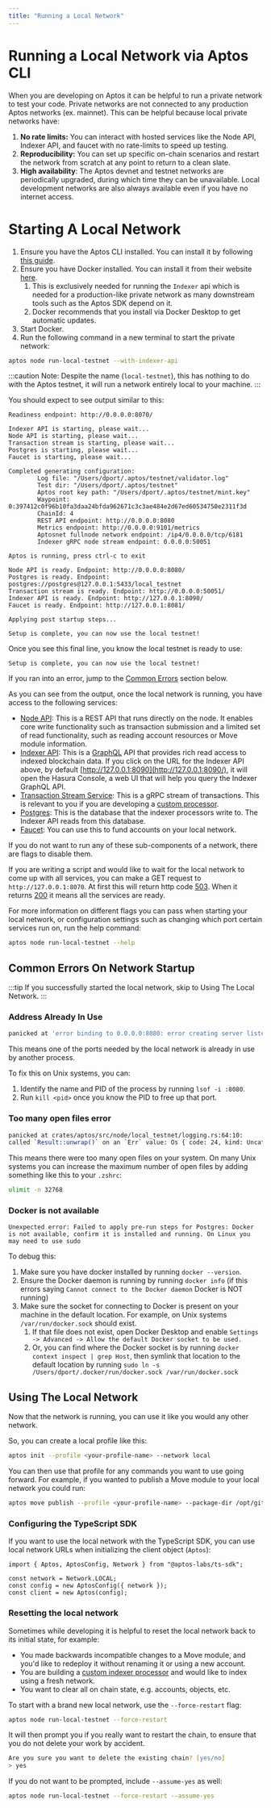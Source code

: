 ```yaml
---
title: "Running a Local Network"
---
```


# Running a Local Network via Aptos CLI

When you are developing on Aptos it can be helpful to run a private network to test your code. Private networks are not connected to any production Aptos networks (ex. mainnet). This can be helpful because local private networks have:

1. **No rate limits:** You can interact with hosted services like the Node API, Indexer API, and faucet with no rate-limits to speed up testing.
2. **Reproducibility:** You can set up specific on-chain scenarios and restart the network from scratch at any point to return to a clean slate.
3. **High availability**: The Aptos devnet and testnet networks are periodically upgraded, during which time they can be unavailable. Local development networks are also always available even if you have no internet access.

# Starting A Local Network

1. Ensure you have the Aptos CLI installed. You can install it by following [this guide](../install-cli/index.md).
2. Ensure you have Docker installed. You can install it from their website [here](https://docs.docker.com/get-docker/).
    1. This is exclusively needed for running the `Indexer` api which is needed for a production-like private network as many downstream tools such as the Aptos SDK depend on it.
    2. Docker recommends that you install via Docker Desktop to get automatic updates.
3. Start Docker.
4. Run the following command in a new terminal to start the private network:

```zsh
aptos node run-local-testnet --with-indexer-api
```

:::caution
Note: Despite the name (`local-testnet`), this has nothing to do with the Aptos testnet, it will run a network entirely local to your machine.
:::

You should expect to see output similar to this:

```
Readiness endpoint: http://0.0.0.0:8070/

Indexer API is starting, please wait...
Node API is starting, please wait...
Transaction stream is starting, please wait...
Postgres is starting, please wait...
Faucet is starting, please wait...

Completed generating configuration:
        Log file: "/Users/dport/.aptos/testnet/validator.log"
        Test dir: "/Users/dport/.aptos/testnet"
        Aptos root key path: "/Users/dport/.aptos/testnet/mint.key"
        Waypoint: 0:397412c0f96b10fa3daa24bfda962671c3c3ae484e2d67ed60534750e2311f3d
        ChainId: 4
        REST API endpoint: http://0.0.0.0:8080
        Metrics endpoint: http://0.0.0.0:9101/metrics
        Aptosnet fullnode network endpoint: /ip4/0.0.0.0/tcp/6181
        Indexer gRPC node stream endpoint: 0.0.0.0:50051

Aptos is running, press ctrl-c to exit

Node API is ready. Endpoint: http://0.0.0.0:8080/
Postgres is ready. Endpoint: postgres://postgres@127.0.0.1:5433/local_testnet
Transaction stream is ready. Endpoint: http://0.0.0.0:50051/
Indexer API is ready. Endpoint: http://127.0.0.1:8090/
Faucet is ready. Endpoint: http://127.0.0.1:8081/

Applying post startup steps...

Setup is complete, you can now use the local testnet!
```

Once you see this final line, you know the local testnet is ready to use:

```
Setup is complete, you can now use the local testnet!
```

If you ran into an error, jump to the [Common Errors](#common-errors-on-network-startup) section below.

As you can see from the output, once the local network is running, you have access to the following services:

- [Node API](../../../nodes/aptos-api-spec.md): This is a REST API that runs directly on the node. It enables core write functionality such as transaction submission and a limited set of read functionality, such as reading account resources or Move module information.
- [Indexer API](../../../indexer/api/index.md): This is a [GraphQL](https://graphql.org/) API that provides rich read access to indexed blockchain data. If you click on the URL for the Indexer API above, by default [http://127.0.0.1:8090](http://127.0.0.1:8090/), it will open the Hasura Console, a web UI that will help you query the Indexer GraphQL API.
- [Transaction Stream Service](../../../indexer/txn-stream/index.md): This is a gRPC stream of transactions. This is relevant to you if you are developing a [custom processor](../../../indexer/custom-processors/index.md).
- [Postgres](https://www.postgresql.org/): This is the database that the indexer processors write to. The Indexer API reads from this database.
- [Faucet](../../../reference/glossary.md#faucet): You can use this to fund accounts on your local network.

If you do not want to run any of these sub-components of a network, there are flags to disable them.

If you are writing a script and would like to wait for the local network to come up with all services, you can make a GET request to `http://127.0.0.1:8070`. At first this will return http code [503](https://developer.mozilla.org/en-US/docs/Web/HTTP/Status/503). When it returns [200](https://developer.mozilla.org/en-US/docs/Web/HTTP/Status/200) it means all the services are ready.

For more information on different flags you can pass when starting your local network, or configuration settings such as changing which port certain services run on, run the help command:

```zsh
aptos node run-local-testnet --help
```

## Common Errors On Network Startup

:::tip
If you successfully started the local network, skip to Using The Local Network.
:::

### Address Already In Use

```zsh
panicked at 'error binding to 0.0.0.0:8080: error creating server listener: Address already in use (os error 48)
```

This means one of the ports needed by the local network is already in use by another process. 

To fix this on Unix systems, you can:

1. Identify the name and PID of the process by running `lsof -i :8080`.
2. Run `kill <pid>` once you know the PID to free up that port.

### Too many open files error

```zsh
panicked at crates/aptos/src/node/local_testnet/logging.rs:64:10:
called `Result::unwrap()` on an `Err` value: Os { code: 24, kind: Uncategorized, message: \"Too many open files\" }"""
```

This means there were too many open files on your system. On many Unix systems you can increase the maximum number of open files by adding something like this to your `.zshrc`:

```zsh
ulimit -n 32768
```

### Docker is not available

```
Unexpected error: Failed to apply pre-run steps for Postgres: Docker is not available, confirm it is installed and running. On Linux you may need to use sudo
```

To debug this:

1. Make sure you have docker installed by running `docker --version`.
2. Ensure the Docker daemon is running by running `docker info` (if this errors saying `Cannot connect to the Docker daemon` Docker is NOT running)
3. Make sure the socket for connecting to Docker is present on your machine in the default location. For example, on Unix systems `/var/run/docker.sock` should exist.
    1. If that file does not exist, open Docker Desktop and enable `Settings -> Advanced -> Allow the default Docker socket to be used.`
    2. Or, you can find where the Docker socket is by running `docker context inspect | grep Host`, then symlink that location to the default location by running `sudo ln -s /Users/dport/.docker/run/docker.sock /var/run/docker.sock`

## Using The Local Network

Now that the network is running, you can use it like you would any other network.

So, you can create a local profile like this:

```zsh
aptos init --profile <your-profile-name> --network local
```

You can then use that profile for any commands you want to use going forward. For example, if you wanted to publish a Move module to your local network you could run:

```zsh
aptos move publish --profile <your-profile-name> --package-dir /opt/git/aptos-core/aptos-move/move-examples/hello_blockchain --named-addresses HelloBlockchain=local
```

### Configuring the TypeScript SDK

If you want to use the local network with the TypeScript SDK, you can use local network URLs when initializing the client object (`Aptos`):

```tsx
import { Aptos, AptosConfig, Network } from "@aptos-labs/ts-sdk";

const network = Network.LOCAL;
const config = new AptosConfig({ network });
const client = new Aptos(config);
```

### Resetting the local network

Sometimes while developing it is helpful to reset the local network back to its initial state, for example:

- You made backwards incompatible changes to a Move module, and you'd like to redeploy it without renaming it or using a new account.
- You are building a [custom indexer processor](https://aptos.dev/indexer/custom-processors/) and would like to index using a fresh network.
- You want to clear all on chain state, e.g. accounts, objects, etc.

To start with a brand new local network, use the `--force-restart` flag:

```zsh
aptos node run-local-testnet --force-restart

```

It will then prompt you if you really want to restart the chain, to ensure that you do not delete your work by accident.

```zsh
Are you sure you want to delete the existing chain? [yes/no]
> yes
```

If you do not want to be prompted, include `--assume-yes` as well:

```zsh
aptos node run-local-testnet --force-restart --assume-yes
```
